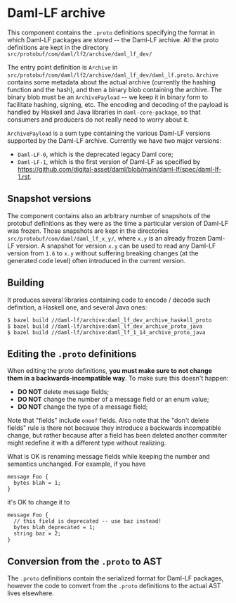 # Daml-LF archive

This component contains the `.proto` definitions specifying the format
in which Daml-LF packages are stored -- the Daml-LF archive. All the
proto definitions are kept in the directory
`src/protobuf/com/daml/lf2/archive/daml_lf_dev/`

The entry point definition is `Archive` in
`src/protobuf/com/daml/lf2/archive/daml_lf_dev/daml_lf.proto`.  `Archive`
contains some metadata about the actual archive (currently the hashing
function and the hash), and then a binary blob containing the
archive. The binary blob must be an `ArchivePayload` -- we keep it in
binary form to facilitate hashing, signing, etc. The encoding and
decoding of the payload is handled by Haskell and Java libraries in
`daml-core-package`, so that consumers and producers do not really
need to worry about it.

`ArchivePayload` is a sum type containing the various Daml-LF versions
supported by the Daml-LF archive. Currently we have two major versions:

* `Daml-LF-0`, which is the deprecated legacy Daml core;
* `Daml-LF-1`, which is the first version of Daml-LF as specified by
    <https://github.com/digital-asset/daml/blob/main/daml-lf/spec/daml-lf-1.rst>.

## Snapshot versions

The component contains also an arbitrary number of snapshots of the
protobuf definitions as they were as the time a particular version of
Daml-LF was frozen. Those snapshots are kept in the directories
`src/protobuf/com/daml/daml_lf_x_y/`, where `x.y` is an already frozen 
Daml-LF version.  A snapshot for version `x.y` can be used to read any
Daml-LF version from `1.6` to `x.y` without suffering breaking changes 
(at the generated code level) often introduced in the current version.

## Building

It produces several libraries containing code to encode / decode such
definition, a Haskell one, and several Java ones:

```
$ bazel build //daml-lf/archive:daml_lf_dev_archive_haskell_proto
$ bazel build //daml-lf/archive:daml_lf_dev_archive_proto_java
$ bazel build //daml-lf/archive:daml_lf_1_14_archive_proto_java
```

## Editing the `.proto` definitions

When editing the proto definitions, **you must make sure to not change
them in a backwards-incompatible way**. To make sure this doesn't happen:

* **DO NOT** delete message fields;
* **DO NOT** change the number of a message field or an enum value;
* **DO NOT** change the type of a message field;

Note that "fields" include `oneof` fields. Also note that the "don't
delete fields" rule is there not because they introduce a backwards
incompatible change, but rather because after a field has been deleted
another commiter might redefine it with a different type without
realizing.

What is OK is renaming message fields while keeping the number and semantics unchanged.
For example, if you have

```
message Foo {
  bytes blah = 1;
}
```

it's OK to change it to

```
message Foo {
  // this field is deprecated -- use baz instead!
  bytes blah_deprecated = 1;
  string baz = 2;
}
```

## Conversion from the `.proto` to AST

The `.proto` definitions contain the serialized format for Daml-LF
packages, however the code to convert from the `.proto` definitions to
the actual AST lives elsewhere.


